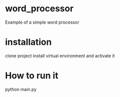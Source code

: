 # word_processor
Example of a simple word processor

# installation
clone project
install virtual environment and activate it

# How to run it
python main.py
